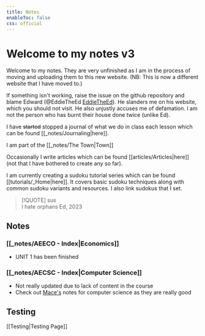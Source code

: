 ```yaml
---
title: Notes
enableToc: false
css: official
---
```

# Welcome to my notes v3
Welcome to my notes. They are very unfinished as I am in the process of moving and uploading them to this new website. (NB: This is now a different website that I have moved to.)

If something isn't working, raise the issue on the github repository and blame Edward (@EddieTheEd [EddieTheEd](https://github.com/EddieTheEd)). He slanders me on his website, which you should not visit. He also unjustly accuses me of defamation. I am not the person who has burnt their house done twice (unlike Ed).

I have ~~started~~ stopped a journal of what we do in class each lesson which can be found [[_notes/Journaling|here]].

I am part of the [[_notes/The Town|Town]]

Occasionally I write articles which can be found [[articles/Articles|here]] (not that I have bothered to create any so far).

I am currently creating a sudoku tutorial series which can be found [[tutorials/_Home|here]]. It covers basic sudoku techniques along with common sudoku variants and resources. I also link sudokus that I set.




> [!QUOTE] sus  
>I hate orphans
> 	Ed, 2023





## Notes

### [[_notes/AEECO - Index|Economics]]
- UNIT 1 has been finished


### [[_notes/AECSC - Index|Computer Science]]
- Not really updated due to lack of content in the course
- Check out [Mace's](https://github.com/MaceChettiyadan/Y11Notes) notes for computer science as they are really good






## Testing
[[Testing|Testing Page]]





























